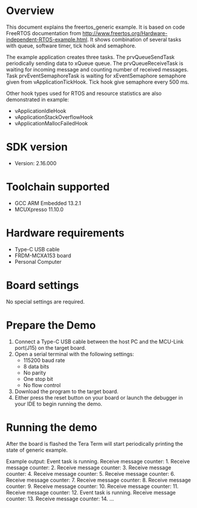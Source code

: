 Overview
========

This document explains the freertos_generic example. It is based on code FreeRTOS documentation from
http://www.freertos.org/Hardware-independent-RTOS-example.html. It shows combination of several
tasks with queue, software timer, tick hook and semaphore.

The example application creates three tasks. The prvQueueSendTask periodically sending data to
xQueue queue. The prvQueueReceiveTask is waiting for incoming message and counting number of
received messages. Task prvEventSemaphoreTask is waiting for xEventSemaphore semaphore given from
vApplicationTickHook. Tick hook give semaphore every 500 ms.

Other hook types used for RTOS and resource statistics are also demonstrated in example:
* vApplicationIdleHook
* vApplicationStackOverflowHook
* vApplicationMallocFailedHook



SDK version
===========
- Version: 2.16.000

Toolchain supported
===================
- GCC ARM Embedded  13.2.1
- MCUXpresso  11.10.0

Hardware requirements
=====================
- Type-C USB cable
- FRDM-MCXA153 board
- Personal Computer

Board settings
==============
No special settings are required.

Prepare the Demo
================
1.  Connect a Type-C USB cable between the host PC and the MCU-Link port(J15) on the target board.
2.  Open a serial terminal with the following settings:
    - 115200 baud rate
    - 8 data bits
    - No parity
    - One stop bit
    - No flow control
3.  Download the program to the target board.
4.  Either press the reset button on your board or launch the debugger in your IDE to begin running the demo.

Running the demo
================
After the board is flashed the Tera Term will start periodically printing the state of generic example.

Example output:
Event task is running.
Receive message counter: 1.
Receive message counter: 2.
Receive message counter: 3.
Receive message counter: 4.
Receive message counter: 5.
Receive message counter: 6.
Receive message counter: 7.
Receive message counter: 8.
Receive message counter: 9.
Receive message counter: 10.
Receive message counter: 11.
Receive message counter: 12.
Event task is running.
Receive message counter: 13.
Receive message counter: 14.
...
